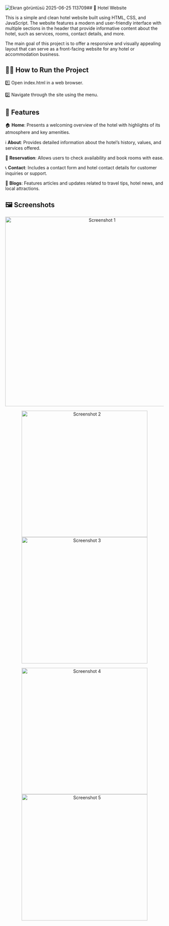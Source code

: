 ![Ekran görüntüsü 2025-06-25 113709](https://github.com/user-attachments/assets/ed99ee6a-d286-48bf-96e9-fca52d481ce4)## 🏨 Hotel Website

This is a simple and clean hotel website built using HTML, CSS, and JavaScript. The website features a modern and user-friendly interface with multiple sections in the header that provide informative content about the hotel, such as services, rooms, contact details, and more.

The main goal of this project is to offer a responsive and visually appealing layout that can serve as a front-facing website for any hotel or accommodation business.

## 🏃‍♂️ How to Run the Project
1️⃣ Open index.html in a web browser.

2️⃣ Navigate through the site using the menu.

## 🚀 Features

🏠 **Home**: Presents a welcoming overview of the hotel with highlights of its atmosphere and key amenities.

ℹ️ **About**: Provides detailed information about the hotel’s history, values, and services offered.

📅 **Reservation**: Allows users to check availability and book rooms with ease.

📞 **Contact**: Includes a contact form and hotel contact details for customer inquiries or support.

📰 **Blogs**: Features articles and updates related to travel tips, hotel news, and local attractions.


## 🖼 Screenshots
<p align="center">
  <img src="https://github.com/user-attachments/assets/5e8a5df9-a9c0-41a9-b5d3-c4e4f6c2216f" alt="Screenshot 1" width="600"/>
</p>

<p align="center">
  <img src="https://github.com/user-attachments/assets/8c976bce-3b1b-4abf-b188-135e033a02e7" alt="Screenshot 2" width="400"/>
  <img src="https://github.com/user-attachments/assets/acfbe777-1c03-4497-afb4-44204ce22e72" alt="Screenshot 3" width="400"/>
</p>

<p align="center">
  <img src="https://github.com/user-attachments/assets/1e064e4a-0f25-4c1d-b37a-857789e3a6ec" alt="Screenshot 4" width="400"/>
  <img src="https://github.com/user-attachments/assets/1fa46e19-af7a-41dc-9821-40b0d6c750f5" alt="Screenshot 5" width="400"/>
</p>



